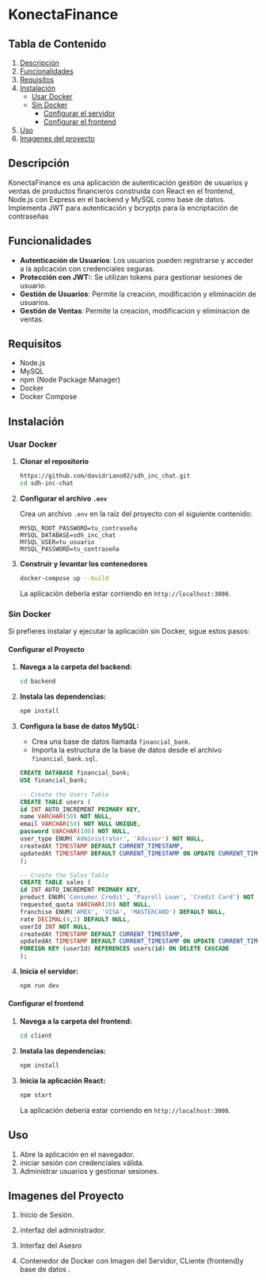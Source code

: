 # **KonectaFinance**

## **Tabla de Contenido**

1. [Descripción](#descripción)
2. [Funcionalidades](#funcionalidades)
3. [Requisitos](#requisitos)
4. [Instalación](#instalación)
   - [Usar Docker](#usar-docker)
   - [Sin Docker](#sin-docker)
     - [Configurar el servidor](#configurar-el-servidor)
     - [Configurar el frontend](#configurar-el-frontend)
5. [Uso](#uso)
6. [Imagenes del proyecto ](#imagenes-del-proyecto)


## **Descripción**

KonectaFinance es una aplicación de autenticación  gestión de usuarios y ventas de productos financieros construida con React en el frontend, Node.js con Express en el backend y MySQL como base de datos. Implementa JWT para autenticación y bcryptjs para la encriptación de contraseñas

## **Funcionalidades**

- **Autenticación de Usuarios**: Los usuarios pueden registrarse y acceder a la aplicación con credenciales seguras.
- **Protección con JWT:**: Se utilizan tokens para gestionar sesiones de usuario.
- **Gestión de Usuarios**: Permite la creación, modificación y eliminación de usuarios.
- **Gestión de Ventas**: Permite la creacion, modificacion y eliminacion de ventas.

## **Requisitos**

- Node.js
- MySQL
- npm (Node Package Manager)
- Docker
- Docker Compose

## **Instalación**

### **Usar Docker**

1. **Clonar el repositorio**

    ```bash
    https://github.com/davidriano02/sdh_inc_chat.git
    cd sdh-inc-chat
    ```

2. **Configurar el archivo `.env`**

    Crea un archivo `.env` en la raíz del proyecto con el siguiente contenido:

    ```
    MYSQL_ROOT_PASSWORD=tu_contraseña
    MYSQL_DATABASE=sdh_inc_chat
    MYSQL_USER=tu_usuario
    MYSQL_PASSWORD=tu_contraseña
    ```

3. **Construir y levantar los contenedores**

    ```bash
    docker-compose up --build
    ```

    La aplicación debería estar corriendo en `http://localhost:3000`.



### **Sin Docker**

Si prefieres instalar y ejecutar la aplicación sin Docker, sigue estos pasos:

#### **Configurar el Proyecto**

1. **Navega a la carpeta del backend:**

    ```bash
    cd backend
    ```
2. **Instala las dependencias:**  

     ```bash
    npm install
    ```
3. **Configura la base de datos MySQL:**

    - Crea una base de datos llamada `financial_bank`.
    - Importa la estructura de la base de datos desde el archivo `financial_bank.sql`.

    ```sql
   CREATE DATABASE financial_bank;
   USE financial_bank;
   
   -- Create the Users Table
   CREATE TABLE users (
   id INT AUTO_INCREMENT PRIMARY KEY,
   name VARCHAR(50) NOT NULL,
   email VARCHAR(50) NOT NULL UNIQUE,
   password VARCHAR(100) NOT NULL,
   user_type ENUM('Administrator', 'Advisor') NOT NULL,
   createdAt TIMESTAMP DEFAULT CURRENT_TIMESTAMP,
   updatedAt TIMESTAMP DEFAULT CURRENT_TIMESTAMP ON UPDATE CURRENT_TIMESTAMP
   );
   
   -- Create the Sales Table
   CREATE TABLE sales (
   id INT AUTO_INCREMENT PRIMARY KEY,
   product ENUM('Consumer Credit', 'Payroll Loan', 'Credit Card') NOT NULL,
   requested_quota VARCHAR(20) NOT NULL,
   franchise ENUM('AMEX', 'VISA', 'MASTERCARD') DEFAULT NULL,
   rate DECIMAL(4,2) DEFAULT NULL,
   userId INT NOT NULL,
   createdAt TIMESTAMP DEFAULT CURRENT_TIMESTAMP,
   updatedAt TIMESTAMP DEFAULT CURRENT_TIMESTAMP ON UPDATE CURRENT_TIMESTAMP,
   FOREIGN KEY (userId) REFERENCES users(id) ON DELETE CASCADE
   );
    ```

4. **Inicia el servidor:**

    ```bash
    npm run dev
    ```

#### **Configurar el frontend**

1. **Navega a la carpeta del frontend:**

    ```bash
    cd client
    ```

2. **Instala las dependencias:**

    ```bash
    npm install
    ```

3. **Inicia la aplicación React:**

    ```bash
    npm start
    ```

    La aplicación debería estar corriendo en `http://localhost:3000`.

## **Uso**

1. Abre la aplicación en el navegador.
2. iniciar sesión con credenciales válida.
3. Administrar usuarios y gestionar sesiones.


## **Imagenes del Proyecto**

1. Inicio de Sesión.
   


2. interfaz del administrador.
   


3. Interfaz del Asesro

  

5. Contenedor de Docker con Imagen del Servidor, CLiente (frontend)y base de datos .
   





